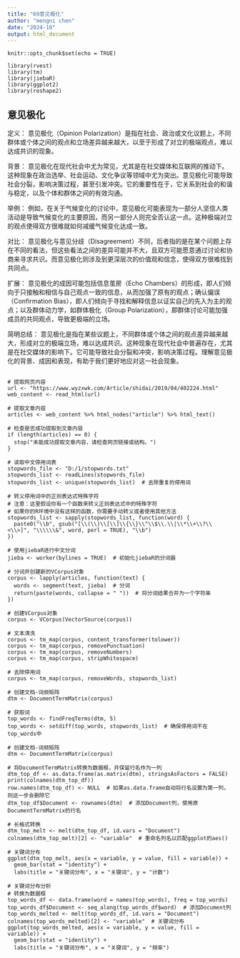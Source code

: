 ```yaml
---
title: "69意见极化"
author: "mengni chen"
date: "2024-10"
output: html_document
---
```


```{r setup, include=FALSE}
knitr::opts_chunk$set(echo = TRUE)

library(rvest)
library(tm)
library(jiebaR)
library(ggplot2)
library(reshape2)

```


## 意见极化
定义：
意见极化（Opinion Polarization）是指在社会、政治或文化议题上，不同群体或个体之间的观点和立场差异越来越大，以至于形成了对立的极端观点，难以达成共识的现象。

背景：
意见极化在现代社会中尤为常见，尤其是在社交媒体和互联网的推动下。这种现象在政治选举、社会运动、文化争议等领域中尤为突出。意见极化可能导致社会分裂，影响决策过程，甚至引发冲突。它的重要性在于，它关系到社会的和谐与稳定，以及个体和群体之间的有效沟通。

举例：
例如，在关于气候变化的讨论中，意见极化可能表现为一部分人坚信人类活动是导致气候变化的主要原因，而另一部分人则完全否认这一点。这种极端对立的观点使得双方很难就如何减缓气候变化达成一致。

对比：
意见极化与意见分歧（Disagreement）不同，后者指的是在某个问题上存在不同的看法，但这些看法之间的差异可能并不大，且双方可能愿意通过讨论和协商来寻求共识。而意见极化则涉及到更深层次的价值观和信念，使得双方很难找到共同点。

扩展：
意见极化的成因可能包括信息茧房（Echo Chambers）的形成，即人们倾向于只接触和相信与自己观点一致的信息，从而加强了原有的观点；确认偏误（Confirmation Bias），即人们倾向于寻找和解释信息以证实自己的先入为主的观点；以及群体动力学，如群体极化（Group Polarization），即群体讨论可能加强成员的共同观点，导致更极端的立场。

简明总结：
意见极化是指在某些议题上，不同群体或个体之间的观点差异越来越大，形成对立的极端立场，难以达成共识。这种现象在现代社会中普遍存在，尤其是在社交媒体的影响下。它可能导致社会分裂和冲突，影响决策过程。理解意见极化的背景、成因和表现，有助于我们更好地应对这一社会现象。


```{r cars}

# 提取网页内容
url <- "https://www.wyzxwk.com/Article/shidai/2019/04/402224.html"
web_content <- read_html(url)

# 提取文章内容
articles <- web_content %>% html_nodes("article") %>% html_text()

# 检查是否成功提取到文章内容
if (length(articles) == 0) {
  stop("未能成功提取文章内容，请检查网页链接或结构。")
}

# 读取中文停用词表
stopwords_file <- "D:/1/stopwords.txt"
stopwords_list <- readLines(stopwords_file)
stopwords_list <- unique(stopwords_list)  # 去除重复的停用词

# 转义停用词中的正则表达式特殊字符
# 注意：这里假设你有一个函数来转义正则表达式中的特殊字符
# 如果你的R环境中没有这样的函数，你需要手动转义或者使用其他方法
stopwords_list <- sapply(stopwords_list, function(word) {
  paste0("\\b", gsub("[\\(\\)\\[\\]\\{\\}\\^\\$\\.\\|\\*\\+\\?\\<\\>]", "\\\\\\&", word, perl = TRUE), "\\b")
})

# 使用jiebaR进行中文分词
jieba <- worker(bylines = TRUE)  # 初始化jiebaR的分词器

# 分词并创建新的VCorpus对象
corpus <- lapply(articles, function(text) {
  words <- segment(text, jieba)  # 分词
  return(paste(words, collapse = " "))  # 将分词结果合并为一个字符串
})

# 创建VCorpus对象
corpus <- VCorpus(VectorSource(corpus))

# 文本清洗
corpus <- tm_map(corpus, content_transformer(tolower))
corpus <- tm_map(corpus, removePunctuation)
corpus <- tm_map(corpus, removeNumbers)
corpus <- tm_map(corpus, stripWhitespace)

# 去除停用词
corpus <- tm_map(corpus, removeWords, stopwords_list)

# 创建文档-词频矩阵
dtm <- DocumentTermMatrix(corpus)

# 获取词
top_words <- findFreqTerms(dtm, 5)
top_words <- setdiff(top_words, stopwords_list)  # 确保停用词不在top_words中

# 创建文档-词频矩阵  
dtm <- DocumentTermMatrix(corpus)  
 
# 将DocumentTermMatrix转换为数据框，并保留行名作为一列  
dtm_top_df <- as.data.frame(as.matrix(dtm), stringsAsFactors = FALSE)  
print(colnames(dtm_top_df))
row.names(dtm_top_df) <- NULL  # 如果as.data.frame自动将行名设置为第一列，则这一步会删除它  
dtm_top_df$Document <- rownames(dtm)  # 添加Document列，使用原DocumentTermMatrix的行名

# 长格式转换
dtm_top_melt <- melt(dtm_top_df, id.vars = "Document")
colnames(dtm_top_melt)[2] <- "variable"  # 重命名列名以匹配ggplot的aes()

# 关键词分布
ggplot(dtm_top_melt, aes(x = variable, y = value, fill = variable)) +
  geom_bar(stat = "identity") +
  labs(title = "关键词分布", x = "关键词", y = "计数")

# 关键词分布分析
# 转换为数据框
top_words_df <- data.frame(word = names(top_words), freq = top_words)
top_words_df$Document <- seq_along(top_words_df$word)  # 添加Document列
top_words_melted <- melt(top_words_df, id.vars = "Document")
colnames(top_words_melted)[2] <- "variable"  # 关键词分布
ggplot(top_words_melted, aes(x = variable, y = value, fill = variable)) +
  geom_bar(stat = "identity") +
  labs(title = "关键词分布", x = "关键词", y = "频率")

```

